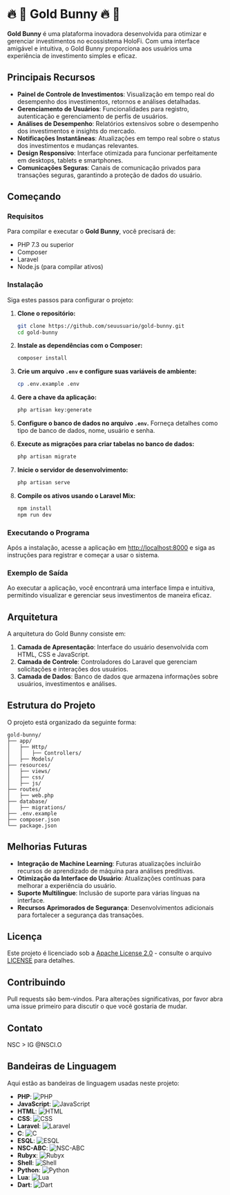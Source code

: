 
# 🔥 🐰 Gold Bunny 🔥 🐰
**Gold Bunny** é uma plataforma inovadora desenvolvida para otimizar e gerenciar investimentos no ecossistema HoloFi. Com uma interface amigável e intuitiva, o Gold Bunny proporciona aos usuários uma experiência de investimento simples e eficaz.

## Principais Recursos

- **Painel de Controle de Investimentos**: Visualização em tempo real do desempenho dos investimentos, retornos e análises detalhadas.
- **Gerenciamento de Usuários**: Funcionalidades para registro, autenticação e gerenciamento de perfis de usuários.
- **Análises de Desempenho**: Relatórios extensivos sobre o desempenho dos investimentos e insights do mercado.
- **Notificações Instantâneas**: Atualizações em tempo real sobre o status dos investimentos e mudanças relevantes.
- **Design Responsivo**: Interface otimizada para funcionar perfeitamente em desktops, tablets e smartphones.
- **Comunicações Seguras**: Canais de comunicação privados para transações seguras, garantindo a proteção de dados do usuário.

## Começando

### Requisitos

Para compilar e executar o **Gold Bunny**, você precisará de:

- PHP 7.3 ou superior
- Composer
- Laravel
- Node.js (para compilar ativos)

### Instalação

Siga estes passos para configurar o projeto:

1. **Clone o repositório:**

   ```bash
   git clone https://github.com/seuusuario/gold-bunny.git
   cd gold-bunny
   ```

2. **Instale as dependências com o Composer:**

   ```bash
   composer install
   ```

3. **Crie um arquivo `.env` e configure suas variáveis de ambiente:**

   ```bash
   cp .env.example .env
   ```

4. **Gere a chave da aplicação:**

   ```bash
   php artisan key:generate
   ```

5. **Configure o banco de dados no arquivo `.env`.** Forneça detalhes como tipo de banco de dados, nome, usuário e senha.

6. **Execute as migrações para criar tabelas no banco de dados:**

   ```bash
   php artisan migrate
   ```

7. **Inicie o servidor de desenvolvimento:**

   ```bash
   php artisan serve
   ```

8. **Compile os ativos usando o Laravel Mix:**

   ```bash
   npm install
   npm run dev
   ```

### Executando o Programa

Após a instalação, acesse a aplicação em [http://localhost:8000](http://localhost:8000) e siga as instruções para registrar e começar a usar o sistema.

### Exemplo de Saída

Ao executar a aplicação, você encontrará uma interface limpa e intuitiva, permitindo visualizar e gerenciar seus investimentos de maneira eficaz.

## Arquitetura

A arquitetura do Gold Bunny consiste em:

1. **Camada de Apresentação**: Interface do usuário desenvolvida com HTML, CSS e JavaScript.
2. **Camada de Controle**: Controladores do Laravel que gerenciam solicitações e interações dos usuários.
3. **Camada de Dados**: Banco de dados que armazena informações sobre usuários, investimentos e análises.

## Estrutura do Projeto

O projeto está organizado da seguinte forma:

```plaintext
gold-bunny/
├── app/
│   ├── Http/
│   │   ├── Controllers/
│   ├── Models/
├── resources/
│   ├── views/
│   ├── css/
│   ├── js/
├── routes/
│   ├── web.php
├── database/
│   ├── migrations/
├── .env.example
├── composer.json
└── package.json
```

## Melhorias Futuras

- **Integração de Machine Learning**: Futuras atualizações incluirão recursos de aprendizado de máquina para análises preditivas.
- **Otimização da Interface do Usuário**: Atualizações contínuas para melhorar a experiência do usuário.
- **Suporte Multilíngue**: Inclusão de suporte para várias línguas na interface.
- **Recursos Aprimorados de Segurança**: Desenvolvimentos adicionais para fortalecer a segurança das transações.

## Licença

Este projeto é licenciado sob a [Apache License 2.0](LICENSE) - consulte o arquivo [LICENSE](LICENSE) para detalhes.

## Contribuindo

Pull requests são bem-vindos. Para alterações significativas, por favor abra uma issue primeiro para discutir o que você gostaria de mudar.

## Contato

NSC > IG @NSCI.O

## Bandeiras de Linguagem

Aqui estão as bandeiras de linguagem usadas neste projeto:

- **PHP**: ![PHP](https://img.shields.io/badge/PHP-%2378B9FA.svg?style=flat&logo=php&logoColor=white)
- **JavaScript**: ![JavaScript](https://img.shields.io/badge/JavaScript-%23323330.svg?style=flat&logo=javascript&logoColor=white)
- **HTML**: ![HTML](https://img.shields.io/badge/HTML5-%23E34F26.svg?style=flat&logo=html5&logoColor=white)
- **CSS**: ![CSS](https://img.shields.io/badge/CSS3-%231572B6.svg?style=flat&logo=css3&logoColor=white)
- **Laravel**: ![Laravel](https://img.shields.io/badge/Laravel-%23FF2D20.svg?style=flat&logo=laravel&logoColor=white)
- **C**: ![C](https://img.shields.io/badge/C-%2300599C.svg?style=flat&logo=c&logoColor=white)
- **ESQL**: ![ESQL](https://img.shields.io/badge/ESQL-%231F4F7E.svg?style=flat&logo=esql&logoColor=white)
- **NSC-ABC**: ![NSC-ABC](https://img.shields.io/badge/NSC-ABC-%2300599C.svg?style=flat&logo=nsc&logoColor=white)
- **Rubyx**: ![Rubyx](https://img.shields.io/badge/Rubyx-%23CC342D.svg?style=flat&logo=ruby&logoColor=white)
- **Shell**: ![Shell](https://img.shields.io/badge/Shell-%231DAE89.svg?style=flat&logo=gnu-bash&logoColor=white)
- **Python**: ![Python](https://img.shields.io/badge/Python-%2338A1F3.svg?style=flat&logo=python&logoColor=white)
- **Lua**: ![Lua](https://img.shields.io/badge/Lua-%232C2D72.svg?style=flat&logo=lua&logoColor=white)
- **Dart**: ![Dart](https://img.shields.io/badge/Dart-%230175C2.svg?style=flat&logo=dart&logoColor=white)
